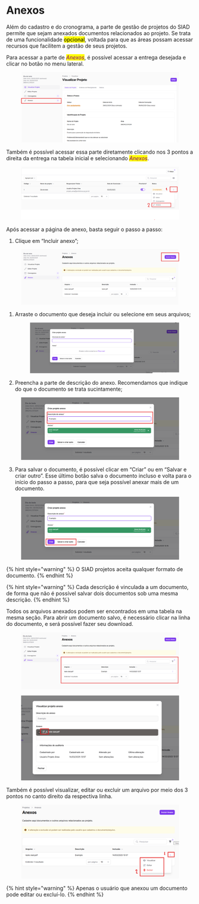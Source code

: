 # Anexos

Além do cadastro e do cronograma, a parte de gestão de projetos do SIAD permite que sejam anexados documentos relacionados ao projeto. Se trata de uma funcionalidade <mark style="background-color:yellow;">opcional</mark>, voltada para que as áreas possam acessar recursos que facilitem a gestão de seus projetos.&#x20;

Para acessar a parte de _<mark style="color:purple;">Anexos</mark>_, é possível acessar a entrega desejada e clicar no botão no menu lateral. &#x20;

<figure><img src="../../.gitbook/assets/image (144).png" alt=""><figcaption></figcaption></figure>

Também é possível acessar essa parte diretamente clicando nos 3 pontos a direita da entrega na tabela inicial e selecionando _<mark style="color:purple;">Anexos</mark>_.&#x20;

<figure><img src="../../.gitbook/assets/image (145).png" alt=""><figcaption></figcaption></figure>

Após acessar a página de anexo, basta seguir o passo a passo:&#x20;

1. Clique em “Incluir anexo”;&#x20;

<figure><img src="../../.gitbook/assets/image (146).png" alt=""><figcaption></figcaption></figure>

1.  Arraste o documento que deseja incluir ou selecione em seus arquivos;&#x20;

    <figure><img src="../../.gitbook/assets/image (147).png" alt=""><figcaption></figcaption></figure>
2. Preencha a parte de descrição do anexo. Recomendamos que indique do que o documento se trata sucintamente;&#x20;

<figure><img src="../../.gitbook/assets/image (152).png" alt=""><figcaption></figcaption></figure>

3. Para salvar o documento, é possível clicar em “Criar” ou em “Salvar e criar outro”. Esse último botão salva o documento incluso e volta para o início do passo a passo, para que seja possível anexar mais de um documento.&#x20;

<figure><img src="../../.gitbook/assets/image (153).png" alt=""><figcaption></figcaption></figure>

{% hint style="warning" %}
O SIAD projetos aceita qualquer formato de documento.&#x20;
{% endhint %}

{% hint style="warning" %}
Cada descrição é vinculada a um documento, de forma que não é possível salvar dois documentos sob uma mesma descrição.&#x20;
{% endhint %}

Todos os arquivos anexados podem ser encontrados em uma tabela na mesma seção. Para abrir um documento salvo, é necessário clicar na linha do documento, e será possível fazer seu download.&#x20;

<figure><img src="../../.gitbook/assets/image (154).png" alt=""><figcaption></figcaption></figure>

<figure><img src="../../.gitbook/assets/image (155).png" alt=""><figcaption></figcaption></figure>

Também é possível visualizar, editar ou excluir um arquivo por meio dos 3 pontos no canto direito da respectiva linha.&#x20;

<figure><img src="../../.gitbook/assets/image (157).png" alt=""><figcaption></figcaption></figure>

{% hint style="warning" %}
Apenas o usuário que anexou um documento pode editar ou excluí-lo.&#x20;
{% endhint %}
